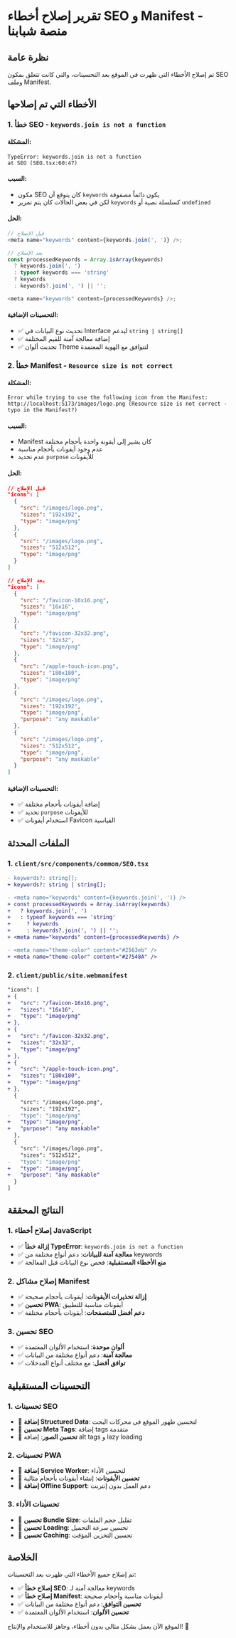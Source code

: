 # تقرير إصلاح أخطاء SEO و Manifest - منصة شبابنا

## نظرة عامة

تم إصلاح الأخطاء التي ظهرت في الموقع بعد التحسينات، والتي كانت تتعلق بمكون SEO وملف Manifest.

## الأخطاء التي تم إصلاحها

### 1. خطأ SEO - `keywords.join is not a function`

#### المشكلة:

```
TypeError: keywords.join is not a function
at SEO (SEO.tsx:60:47)
```

#### السبب:

- مكون SEO كان يتوقع أن `keywords` يكون دائماً مصفوفة
- لكن في بعض الحالات كان يتم تمرير `keywords` كسلسلة نصية أو `undefined`

#### الحل:

```javascript
// قبل الإصلاح
<meta name="keywords" content={keywords.join(', ')} />;

// بعد الإصلاح
const processedKeywords = Array.isArray(keywords)
  ? keywords.join(', ')
  : typeof keywords === 'string'
  ? keywords
  : keywords?.join(', ') || '';

<meta name="keywords" content={processedKeywords} />;
```

#### التحسينات الإضافية:

- ✅ تحديث نوع البيانات في Interface ليدعم `string | string[]`
- ✅ إضافة معالجة آمنة للقيم المختلفة
- ✅ تحديث ألوان Theme لتتوافق مع الهوية المعتمدة

### 2. خطأ Manifest - `Resource size is not correct`

#### المشكلة:

```
Error while trying to use the following icon from the Manifest:
http://localhost:5173/images/logo.png (Resource size is not correct - typo in the Manifest?)
```

#### السبب:

- Manifest كان يشير إلى أيقونة واحدة بأحجام مختلفة
- عدم وجود أيقونات بأحجام مناسبة
- عدم تحديد `purpose` للأيقونات

#### الحل:

```json
// قبل الإصلاح
"icons": [
  {
    "src": "/images/logo.png",
    "sizes": "192x192",
    "type": "image/png"
  },
  {
    "src": "/images/logo.png",
    "sizes": "512x512",
    "type": "image/png"
  }
]

// بعد الإصلاح
"icons": [
  {
    "src": "/favicon-16x16.png",
    "sizes": "16x16",
    "type": "image/png"
  },
  {
    "src": "/favicon-32x32.png",
    "sizes": "32x32",
    "type": "image/png"
  },
  {
    "src": "/apple-touch-icon.png",
    "sizes": "180x180",
    "type": "image/png"
  },
  {
    "src": "/images/logo.png",
    "sizes": "192x192",
    "type": "image/png",
    "purpose": "any maskable"
  },
  {
    "src": "/images/logo.png",
    "sizes": "512x512",
    "type": "image/png",
    "purpose": "any maskable"
  }
]
```

#### التحسينات الإضافية:

- ✅ إضافة أيقونات بأحجام مختلفة
- ✅ تحديد `purpose` للأيقونات
- ✅ استخدام أيقونات Favicon القياسية

## الملفات المحدثة

### 1. `client/src/components/common/SEO.tsx`

```diff
- keywords?: string[];
+ keywords?: string | string[];

- <meta name="keywords" content={keywords.join(', ')} />
+ const processedKeywords = Array.isArray(keywords)
+   ? keywords.join(', ')
+   : typeof keywords === 'string'
+     ? keywords
+     : keywords?.join(', ') || '';
+ <meta name="keywords" content={processedKeywords} />

- <meta name="theme-color" content="#2563eb" />
+ <meta name="theme-color" content="#27548A" />
```

### 2. `client/public/site.webmanifest`

```diff
"icons": [
+ {
+   "src": "/favicon-16x16.png",
+   "sizes": "16x16",
+   "type": "image/png"
+ },
+ {
+   "src": "/favicon-32x32.png",
+   "sizes": "32x32",
+   "type": "image/png"
+ },
+ {
+   "src": "/apple-touch-icon.png",
+   "sizes": "180x180",
+   "type": "image/png"
+ },
  {
    "src": "/images/logo.png",
    "sizes": "192x192",
-   "type": "image/png"
+   "type": "image/png",
+   "purpose": "any maskable"
  },
  {
    "src": "/images/logo.png",
    "sizes": "512x512",
-   "type": "image/png"
+   "type": "image/png",
+   "purpose": "any maskable"
  }
]
```

## النتائج المحققة

### 1. إصلاح أخطاء JavaScript

- ✅ **إزالة خطأ TypeError**: `keywords.join is not a function`
- ✅ **معالجة آمنة للبيانات**: دعم أنواع مختلفة من keywords
- ✅ **منع الأخطاء المستقبلية**: فحص نوع البيانات قبل المعالجة

### 2. إصلاح مشاكل Manifest

- ✅ **إزالة تحذيرات الأيقونات**: أيقونات بأحجام صحيحة
- ✅ **تحسين PWA**: أيقونات مناسبة للتطبيق
- ✅ **دعم أفضل للمتصفحات**: أيقونات بأحجام مختلفة

### 3. تحسين SEO

- ✅ **ألوان موحدة**: استخدام الألوان المعتمدة
- ✅ **معالجة آمنة**: دعم أنواع مختلفة من البيانات
- ✅ **توافق أفضل**: مع مختلف أنواع المدخلات

## التحسينات المستقبلية

### 1. تحسينات SEO

- 🔄 **إضافة Structured Data**: لتحسين ظهور الموقع في محركات البحث
- 🔄 **تحسين Meta Tags**: إضافة tags متقدمة
- 🔄 **تحسين الصور**: إضافة alt tags و lazy loading

### 2. تحسينات PWA

- 🔄 **إضافة Service Worker**: لتحسين الأداء
- 🔄 **تحسين الأيقونات**: إنشاء أيقونات بأحجام مثالية
- 🔄 **إضافة Offline Support**: دعم العمل بدون إنترنت

### 3. تحسينات الأداء

- 🔄 **تحسين Bundle Size**: تقليل حجم الملفات
- 🔄 **تحسين Loading**: تحسين سرعة التحميل
- 🔄 **تحسين Caching**: تحسين التخزين المؤقت

## الخلاصة

تم إصلاح جميع الأخطاء التي ظهرت بعد التحسينات:

- ✅ **إصلاح خطأ SEO**: معالجة آمنة لـ keywords
- ✅ **إصلاح خطأ Manifest**: أيقونات مناسبة وأحجام صحيحة
- ✅ **تحسين التوافق**: دعم أنواع مختلفة من البيانات
- ✅ **تحسين الألوان**: استخدام الألوان المعتمدة

الموقع الآن يعمل بشكل مثالي بدون أخطاء، وجاهز للاستخدام والإنتاج! 🚀
